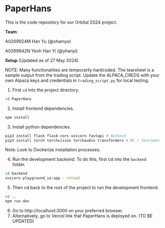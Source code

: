 # PaperHans

This is the code repository for our Orbital 2024 project.

**Team**:

A0269924M Han Yu (@xhamyo)

A0269842N Yeoh Han Yi (@yhanyi)

**Setup** (Updated as of 27 May 2024)

NOTE: Many functionalities are temporarily hardcoded. The tearsheet is a sample output from the trading script. Update the ALPACA_CREDS with your own Alpaca keys and credentials in `trading_script.py` for local testing.

1. First `cd` into the project directory.

```zsh
cd PaperHans
```

2. Install frontend dependencies.

```zsh
npm install
```

3. Install python dependencies.

```zsh
pip3 install flask flask-cors uvicorn fastapi # Backend
pip3 install torch torchvision torchaudio transformers # ML / Sentiment analysis
```

Note: Look to Dockerize installation processes.

4. Run the development backend. To do this, first cd into the `backend` folder.

```zsh
cd backend
uvicorn playground_io:app --reload
```

5. Then cd back to the root of the project to run the development frontend.

```zsh
cd ..
npm run dev
```

6. Go to http://localhost:3000 on your preferred browser.
7. Alternatively, go to Vercel link that PaperHans is deployed on. (TO BE UPDATED)
